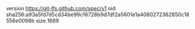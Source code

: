 version https://git-lfs.github.com/spec/v1
oid sha256:a93a5fd7d5cd34be99c16728b9d7df2a5601e1a4060272362850c18556e0098b
size 1689

